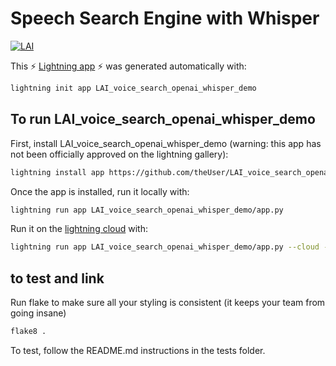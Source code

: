 # Speech Search Engine with Whisper


[![LAI](https://bit.ly/3xTcccO)][#app-gallery]

[#app-gallery]: https://01gdsrn3rf7qgev31g8gvea1gh.litng-ai-03.litng.ai/view/home



This ⚡ [Lightning app](lightning.ai) ⚡ was generated automatically with:

```bash
lightning init app LAI_voice_search_openai_whisper_demo
```

## To run LAI_voice_search_openai_whisper_demo

First, install LAI_voice_search_openai_whisper_demo (warning: this app has not been officially approved on the lightning gallery):

```bash
lightning install app https://github.com/theUser/LAI_voice_search_openai_whisper_demo
```

Once the app is installed, run it locally with:

```bash
lightning run app LAI_voice_search_openai_whisper_demo/app.py
```



Run it on the [lightning cloud](lightning.ai) with:

```bash
lightning run app LAI_voice_search_openai_whisper_demo/app.py --cloud --env RS_PASS=some_password
```

## to test and link

Run flake to make sure all your styling is consistent (it keeps your team from going insane)

```bash
flake8 .
```

To test, follow the README.md instructions in the tests folder.
